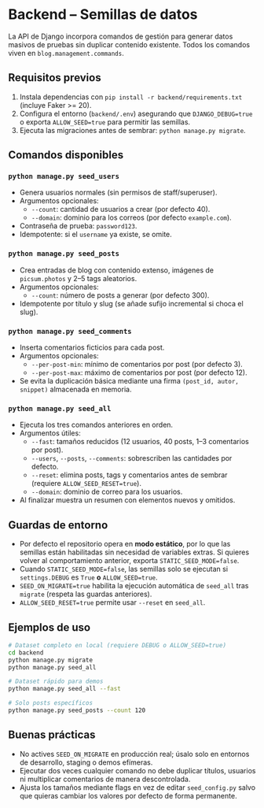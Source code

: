 # Backend – Semillas de datos

La API de Django incorpora comandos de gestión para generar datos masivos de pruebas sin duplicar contenido existente. Todos los comandos viven en `blog.management.commands`.

## Requisitos previos

1. Instala dependencias con `pip install -r backend/requirements.txt` (incluye Faker >= 20).
2. Configura el entorno (`backend/.env`) asegurando que `DJANGO_DEBUG=true` o exporta `ALLOW_SEED=true` para permitir las semillas.
3. Ejecuta las migraciones antes de sembrar: `python manage.py migrate`.

## Comandos disponibles

### `python manage.py seed_users`

- Genera usuarios normales (sin permisos de staff/superuser).
- Argumentos opcionales:
  - `--count`: cantidad de usuarios a crear (por defecto 40).
  - `--domain`: dominio para los correos (por defecto `example.com`).
- Contraseña de prueba: `password123`.
- Idempotente: si el `username` ya existe, se omite.

### `python manage.py seed_posts`

- Crea entradas de blog con contenido extenso, imágenes de `picsum.photos` y 2–5 tags aleatorios.
- Argumentos opcionales:
  - `--count`: número de posts a generar (por defecto 300).
- Idempotente por título y slug (se añade sufijo incremental si choca el slug).

### `python manage.py seed_comments`

- Inserta comentarios ficticios para cada post.
- Argumentos opcionales:
  - `--per-post-min`: mínimo de comentarios por post (por defecto 3).
  - `--per-post-max`: máximo de comentarios por post (por defecto 12).
- Se evita la duplicación básica mediante una firma `(post_id, autor, snippet)` almacenada en memoria.

### `python manage.py seed_all`

- Ejecuta los tres comandos anteriores en orden.
- Argumentos útiles:
  - `--fast`: tamaños reducidos (12 usuarios, 40 posts, 1–3 comentarios por post).
  - `--users`, `--posts`, `--comments`: sobrescriben las cantidades por defecto.
  - `--reset`: elimina posts, tags y comentarios antes de sembrar (requiere `ALLOW_SEED_RESET=true`).
  - `--domain`: dominio de correo para los usuarios.
- Al finalizar muestra un resumen con elementos nuevos y omitidos.

## Guardas de entorno

- Por defecto el repositorio opera en **modo estático**, por lo que las semillas están habilitadas sin necesidad de variables extras.
  Si quieres volver al comportamiento anterior, exporta `STATIC_SEED_MODE=false`.
- Cuando `STATIC_SEED_MODE=false`, las semillas solo se ejecutan si `settings.DEBUG` es `True` **o** `ALLOW_SEED=true`.
- `SEED_ON_MIGRATE=true` habilita la ejecución automática de `seed_all` tras `migrate` (respeta las guardas anteriores).
- `ALLOW_SEED_RESET=true` permite usar `--reset` en `seed_all`.

## Ejemplos de uso

```bash
# Dataset completo en local (requiere DEBUG o ALLOW_SEED=true)
cd backend
python manage.py migrate
python manage.py seed_all

# Dataset rápido para demos
python manage.py seed_all --fast

# Solo posts específicos
python manage.py seed_posts --count 120
```

## Buenas prácticas

- No actives `SEED_ON_MIGRATE` en producción real; úsalo solo en entornos de desarrollo, staging o demos efímeras.
- Ejecutar dos veces cualquier comando no debe duplicar títulos, usuarios ni multiplicar comentarios de manera descontrolada.
- Ajusta los tamaños mediante flags en vez de editar `seed_config.py` salvo que quieras cambiar los valores por defecto de forma permanente.
